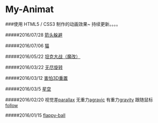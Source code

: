 # My-Animat
###使用 HTML5 / CSS3 制作的动画效果~ 持续更新。。。。

#####2016/07/28
[箭头躲避](http://nightcatsama.github.io/My-Animat/arrow.html)

#####2016/07/06
[猫](http://nightcatsama.github.io/My-Animat/cat.html)

#####2016/05/22
[坦克大战（魔改）](http://121.42.196.46:8080/home)

#####2016/03/22
[无尽旋转](http://nightcatsama.github.io/My-Animat/endless-rotate.html)

#####2016/03/12
[害怕3D重置](http://nightcatsama.github.io/My-Animat/3d-fear.html)

#####2016/03/5
[星空](http://nightcatsama.github.io/My-Animat/star.html)

#####2016/02/20
视觉差[parallax](http://nightcatsama.github.io/My-Animat/)
无重力[agravic](http://nightcatsama.github.io/My-Animat/)
有重力[gravity](http://nightcatsama.github.io/My-Animat/)
跟随鼠标[follow](http://nightcatsama.github.io/My-Animat/)

#####2016/01/15
[flappy-ball](http://nightcatsama.github.io/My-Animat/flappy-ball.html)

